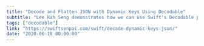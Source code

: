 ```yaml
---
title: "Decode and Flatten JSON with Dynamic Keys Using Decodable"
subtitle: "Lee Kah Seng demonstrates how we can use Swift's Decodable protocol to decode and flatten JSON with dynamic keys. This is definitely something that might come in useful, and Lee provides a full working example. "
tags: ["decodable"]
link: "https://swiftsenpai.com/swift/decode-dynamic-keys-json/"
date: "2020-06-10 00:00:00"
---
```

